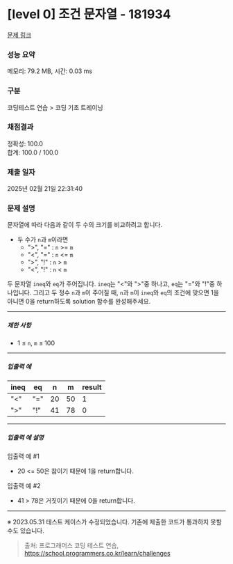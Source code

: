 # [level 0] 조건 문자열 - 181934 

[문제 링크](https://school.programmers.co.kr/learn/courses/30/lessons/181934) 

### 성능 요약

메모리: 79.2 MB, 시간: 0.03 ms

### 구분

코딩테스트 연습 > 코딩 기초 트레이닝

### 채점결과

정확성: 100.0<br/>합계: 100.0 / 100.0

### 제출 일자

2025년 02월 21일 22:31:40

### 문제 설명

<p>문자열에 따라 다음과 같이 두 수의 크기를 비교하려고 합니다.  </p>

<ul>
<li>두 수가 <code>n</code>과 <code>m</code>이라면

<ul>
<li>"&gt;", "=" : <code>n</code> &gt;= <code>m</code></li>
<li>"&lt;", "=" : <code>n</code> &lt;= <code>m</code></li>
<li>"&gt;", "!" : <code>n</code> &gt; <code>m</code></li>
<li>"&lt;", "!" : <code>n</code> &lt; <code>m</code> </li>
</ul></li>
</ul>

<p>두 문자열 <code>ineq</code>와 <code>eq</code>가 주어집니다. <code>ineq</code>는 "&lt;"와 "&gt;"중 하나고, <code>eq</code>는 "="와 "!"중 하나입니다. 그리고 두 정수 <code>n</code>과 <code>m</code>이 주어질 때, <code>n</code>과 <code>m</code>이 <code>ineq</code>와 <code>eq</code>의 조건에 맞으면 1을 아니면 0을 return하도록 solution 함수를 완성해주세요.</p>

<hr>

<h5>제한 사항</h5>

<ul>
<li>1 ≤ <code>n</code>, <code>m</code> ≤ 100</li>
</ul>

<hr>

<h5>입출력 예</h5>
<table class="table">
        <thead><tr>
<th>ineq</th>
<th>eq</th>
<th>n</th>
<th>m</th>
<th>result</th>
</tr>
</thead>
        <tbody><tr>
<td>"&lt;"</td>
<td>"="</td>
<td>20</td>
<td>50</td>
<td>1</td>
</tr>
<tr>
<td>"&gt;"</td>
<td>"!"</td>
<td>41</td>
<td>78</td>
<td>0</td>
</tr>
</tbody>
      </table>
<hr>

<h5>입출력 예 설명</h5>

<p>입출력 예 #1</p>

<ul>
<li>20 &lt;= 50은 참이기 때문에 1을 return합니다.</li>
</ul>

<p>입출력 예 #2</p>

<ul>
<li>41 &gt; 78은 거짓이기 때문에 0을 return합니다.</li>
</ul>

<hr>

<p>※ 2023.05.31 테스트 케이스가 수정되었습니다. 기존에 제출한 코드가 통과하지 못할 수도 있습니다.</p>


> 출처: 프로그래머스 코딩 테스트 연습, https://school.programmers.co.kr/learn/challenges